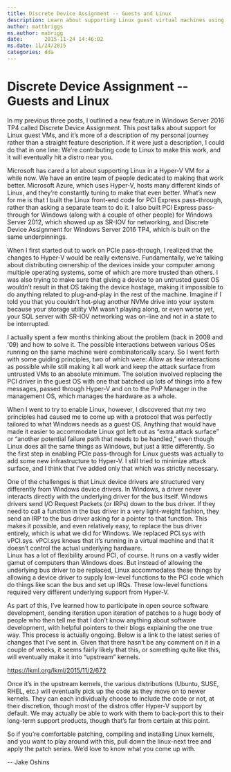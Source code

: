 ```yaml
---
title: Discrete Device Assignment -- Guests and Linux
description: Learn about supporting Linux guest virtual machines using Discrete Device Assignment.
author: mattbriggs
ms.author: mabrigg
date:       2015-11-24 14:46:02
ms.date: 11/24/2015
categories: dda
---
```

# Discrete Device Assignment -- Guests and Linux

In my previous three posts, I outlined a new feature in Windows Server 2016 TP4 called Discrete Device Assignment. This post talks about support for Linux guest VMs, and it’s more of a description of my personal journey rather than a straight feature description. If it were just a description, I could do that in one line: We’re contributing code to Linux to make this work, and it will eventually hit a distro near you.

Microsoft has cared a lot about supporting Linux in a Hyper-V VM for a while now. We have an entire team of people dedicated to making that work better. Microsoft Azure, which uses Hyper-V, hosts many different kinds of Linux, and they’re constantly tuning to make that even better. What’s new for me is that I built the Linux front-end code for PCI Express pass-through, rather than asking a separate team to do it. I also built PCI Express pass-through for Windows (along with a couple of other people) for Windows Server 2012, which showed up as SR-IOV for networking, and Discrete Device Assignment for Windows Server 2016 TP4, which is built on the same underpinnings.

When I first started out to work on PCIe pass-through, I realized that the changes to Hyper-V would be really extensive. Fundamentally, we’re talking about distributing ownership of the devices inside your computer among multiple operating systems, some of which are more trusted than others. I was also trying to make sure that giving a device to an untrusted guest OS wouldn’t result in that OS taking the device hostage, making it impossible to do anything related to plug-and-play in the rest of the machine. Imagine if I told you that you couldn’t hot-plug another NVMe drive into your system because your storage utility VM wasn’t playing along, or even worse yet, your SQL server with SR-IOV networking was on-line and not in a state to be interrupted.

I actually spent a few months thinking about the problem (back in 2008 and ‘09) and how to solve it. The possible interactions between various OSes running on the same machine were combinatorically scary. So I went forth with some guiding principles, two of which were: Allow as few interactions as possible while still making it all work and keep the attack surface from untrusted VMs to an absolute minimum. The solution involved replacing the PCI driver in the guest OS with one that batched up lots of things into a few messages, passed through Hyper-V and on to the PnP Manager in the management OS, which manages the hardware as a whole.

When I went to try to enable Linux, however, I discovered that my two principles had caused me to come up with a protocol that was perfectly tailored to what Windows needs as a guest OS. Anything that would have made it easier to accommodate Linux got left out as “extra attack surface” or “another potential failure path that needs to be handled,” even though Linux does all the same things as Windows, but just a little differently. So the first step in enabling PCIe pass-through for Linux guests was actually to add some new infrastructure to Hyper-V. I still tried to minimize attack surface, and I think that I’ve added only that which was strictly necessary.

One of the challenges is that Linux device drivers are structured very differently from Windows device drivers. In Windows, a driver never interacts directly with the underlying driver for the bus itself. Windows drivers send I/O Request Packets (or IRPs) down to the bus driver. If they need to call a function in the bus driver in a very light-weight fashion, they send an IRP to the bus driver asking for a pointer to that function. This makes it possible, and even relatively easy, to replace the bus driver entirely, which is what we did for Windows. We replaced PCI.sys with vPCI.sys. vPCI.sys knows that it’s running in a virtual machine and that it doesn’t control the actual underlying hardware.  
Linux has a lot of flexibility around PCI, of course. It runs on a vastly wider gamut of computers than Windows does. But instead of allowing the underlying bus driver to be replaced, Linux accommodates these things by allowing a device driver to supply low-level functions to the PCI code which do things like scan the bus and set up IRQs. These low-level functions required very different underlying support from Hyper-V.

As part of this, I’ve learned how to participate in open source software development, sending iteration upon iteration of patches to a huge body of people who then tell me that I don’t know anything about software development, with helpful pointers to their blogs explaining the one true way. This process is actually ongoing. Below is a link to the latest series of changes that I’ve sent in. Given that there hasn’t be any comment on it in a couple of weeks, it seems fairly likely that this, or something quite like this, will eventually make it into “upstream” kernels.

<https://lkml.org/lkml/2015/11/2/672>

Once it’s in the upstream kernels, the various distributions (Ubuntu, SUSE, RHEL, etc.) will eventually pick up the code as they move on to newer kernels. They can each individually choose to include the code or not, at their discretion, though most of the distros offer Hyper-V support by default. We may actually be able to work with them to back-port this to their long-term support products, though that’s far from certain at this point.

So if you’re comfortable patching, compiling and installing Linux kernels, and you want to play around with this, pull down the linux-next tree and apply the patch series. We’d love to know what you come up with.

\-- Jake Oshins
